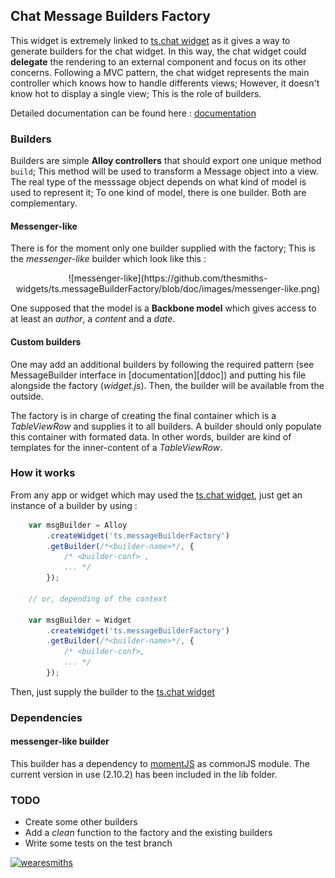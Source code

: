 ## Chat Message Builders Factory
This widget is extremely linked to [ts.chat widget][tschat]
as it gives a way to generate builders for the chat widget.
In this way, the chat widget could **delegate** the rendering to an external component and focus on
its other concerns. Following a MVC pattern, the chat widget represents the main controller which
knows how to handle differents views; However, it doesn't know hot to display a single view; This is
the role of builders.

Detailed documentation can be found here : [documentation][doc]

### Builders 
Builders are simple **Alloy controllers** that should export one unique method `build`; This method
will be used to transform a Message object into a view. The real type of the messsage object depends
on what kind of model is used to represent it; To one kind of model, there is one builder. Both
are complementary.

#### Messenger-like 
There is for the moment only one builder supplied with the factory; This is the *messenger-like*
builder which look like this :

<div style="width=100%; text-align: center">
![messenger-like](https://github.com/thesmiths-widgets/ts.messageBuilderFactory/blob/doc/images/messenger-like.png)
</div>

One supposed that the model is a **Backbone model** which gives access to at least an *author*, a
*content* and a *date*.

#### Custom builders
One may add an additional builders by following the required pattern (see MessageBuilder interface
in [documentation][ddoc]) and putting his file alongside
the factory (*widget.js*). Then, the builder will be available from the outside.

The factory is in charge of creating the final container which is a *TableViewRow* and supplies it
to all builders. A builder should only populate this container with formated data. In other words,
builder are kind of templates for the inner-content of a *TableViewRow*.

### How it works
From any app or widget which may used the [ts.chat widget][tschat], just get an instance of a
builder by using :

```javascript
    var msgBuilder = Alloy
        .createWidget('ts.messageBuilderFactory')
        .getBuilder(/*<builder-name>*/, {
            /* <builder-conf> ,
            ... */
        });

    // or, depending of the context

    var msgBuilder = Widget
        .createWidget('ts.messageBuilderFactory')
        .getBuilder(/*<builder-name>*/, {
            /* <builder-conf>,
            ... */
        });
```

Then, just supply the builder to the [ts.chat widget][tschat]

### Dependencies
#### messenger-like builder
This builder has a dependency to [momentJS](http://momentjs.com/docs/) as commonJS module. The
current version in use (2.10.2) has been included in the lib folder. 

### TODO
- Create some other builders
- Add a *clean* function to the factory and the existing builders
- Write some tests on the test branch

[![wearesmiths](http://wearesmiths.com/media/logoGitHub.png)](http://wearesmiths.com)

[tschat]: https://github.com/thesmiths-widgets/ts.chat
[doc]: https://thesmiths-widgets/ts.messageBuilderFactory
